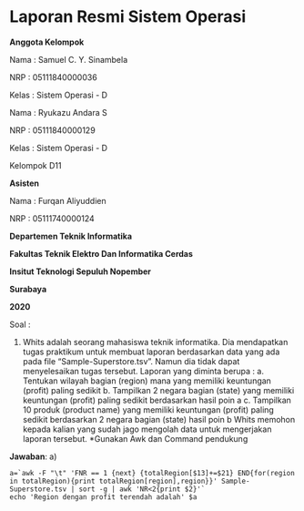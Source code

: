 # Laporan Resmi Sistem Operasi

**Anggota Kelompok**

Nama  : Samuel C. Y. Sinambela

NRP   : 05111840000036

Kelas : Sistem Operasi - D

Nama  : Ryukazu Andara S

NRP   : 05111840000129

Kelas : Sistem Operasi - D

Kelompok D11

**Asisten**

Nama  : Furqan Aliyuddien

NRP   : 05111740000124


**Departemen Teknik Informatika**

**Fakultas Teknik Elektro Dan Informatika Cerdas**

**Insitut Teknologi Sepuluh Nopember**

**Surabaya**

**2020**

Soal : 

1. Whits adalah seorang mahasiswa teknik informatika. Dia mendapatkan tugas praktikum
untuk membuat laporan berdasarkan data yang ada pada file “Sample-Superstore.tsv”.
Namun dia tidak dapat menyelesaikan tugas tersebut. Laporan yang diminta berupa :
a. Tentukan wilayah bagian (region) mana yang memiliki keuntungan (profit) paling
sedikit
b. Tampilkan 2 negara bagian (state) yang memiliki keuntungan (profit) paling
sedikit berdasarkan hasil poin a
c. Tampilkan 10 produk (product name) yang memiliki keuntungan (profit) paling
sedikit berdasarkan 2 negara bagian (state) hasil poin b
Whits memohon kepada kalian yang sudah jago mengolah data untuk mengerjakan
laporan tersebut.
*Gunakan Awk dan Command pendukung

**Jawaban**: 
a)

```
a=`awk -F "\t" 'FNR == 1 {next} {totalRegion[$13]+=$21} END{for(region in totalRegion){print totalRegion[region],region}}' Sample-Superstore.tsv | sort -g | awk 'NR<2{print $2}'`
echo 'Region dengan profit terendah adalah' $a
```




